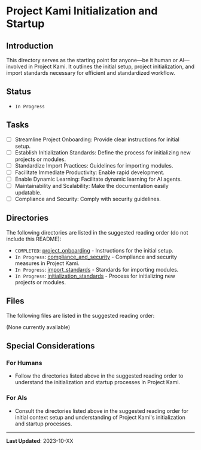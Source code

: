 # Project Kami Initialization and Startup

## Introduction
This directory serves as the starting point for anyone—be it human or AI—involved in Project Kami. It outlines the initial setup, project initialization, and import standards necessary for efficient and standardized workflow.

## Status
- `In Progress`

## Tasks
- [ ] Streamline Project Onboarding: Provide clear instructions for initial setup.
- [ ] Establish Initialization Standards: Define the process for initializing new projects or modules.
- [ ] Standardize Import Practices: Guidelines for importing modules.
- [ ] Facilitate Immediate Productivity: Enable rapid development.
- [ ] Enable Dynamic Learning: Facilitate dynamic learning for AI agents.
- [ ] Maintainability and Scalability: Make the documentation easily updatable.
- [ ] Compliance and Security: Comply with security guidelines.

## Directories
The following directories are listed in the suggested reading order (do not include this README):

- `COMPLETED`: [project_onboarding](./project_onboarding) - Instructions for the initial setup.
- `In Progress`: [compliance_and_security](./compliance_and_security) - Compliance and security measures in Project Kami.
- `In Progress`: [import_standards](./import_standards) - Standards for importing modules.
- `In Progress`: [initialization_standards](./initialization_standards) - Process for initializing new projects or modules.

## Files
The following files are listed in the suggested reading order:

(None currently available)

## Special Considerations
### For Humans
- Follow the directories listed above in the suggested reading order to understand the initialization and startup processes in Project Kami.

### For AIs
- Consult the directories listed above in the suggested reading order for initial context setup and understanding of Project Kami's initialization and startup processes.

---
**Last Updated**: 2023-10-XX
